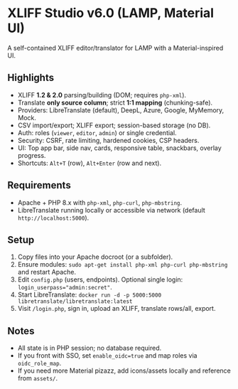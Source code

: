 # XLIFF Studio v6.0 (LAMP, Material UI)

A self-contained XLIFF editor/translator for LAMP with a Material-inspired UI.

## Highlights
- XLIFF **1.2 & 2.0** parsing/building (DOM; requires `php-xml`).
- Translate **only source column**; strict **1:1 mapping** (chunking-safe).
- Providers: LibreTranslate (default), DeepL, Azure, Google, MyMemory, Mock.
- CSV import/export; XLIFF export; session-based storage (no DB).
- Auth: roles (`viewer`, `editor`, `admin`) or single credential.
- Security: CSRF, rate limiting, hardened cookies, CSP headers.
- UI: Top app bar, side nav, cards, responsive table, snackbars, overlay progress.
- Shortcuts: `Alt+T` (row), `Alt+Enter` (row and next).

## Requirements
- Apache + PHP 8.x with `php-xml`, `php-curl`, `php-mbstring`.
- LibreTranslate running locally or accessible via network (default `http://localhost:5000`).

## Setup
1. Copy files into your Apache docroot (or a subfolder).
2. Ensure modules: `sudo apt-get install php-xml php-curl php-mbstring` and restart Apache.
3. Edit `config.php` (users, endpoints). Optional single login: `login_userpass="admin:secret"`.
4. Start LibreTranslate: `docker run -d -p 5000:5000 libretranslate/libretranslate:latest`
5. Visit `/login.php`, sign in, upload an XLIFF, translate rows/all, export.

## Notes
- All state is in PHP session; no database required.
- If you front with SSO, set `enable_oidc=true` and map roles via `oidc_role_map`.
- If you need more Material pizazz, add icons/assets locally and reference from `assets/`.
